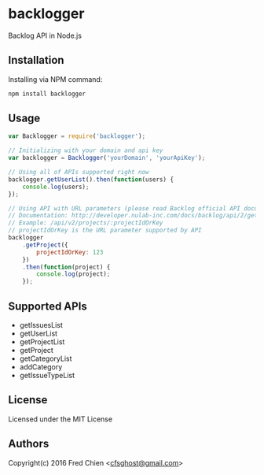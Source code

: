 # backlogger
Backlog API in Node.js

Installation
-

Installing via NPM command:
```bash
npm install backlogger
```

Usage
-

```js
var Backlogger = require('backlogger');

// Initializing with your domain and api key
var backlogger = Backlogger('yourDomain', 'yourApiKey');

// Using all of APIs supported right now
backlogger.getUserList().then(function(users) {
    console.log(users);
});

// Using API with URL parameters (please read Backlog official API documentation)
// Documentation: http://developer.nulab-inc.com/docs/backlog/api/2/get-project
// Example: /api/v2/projects/:projectIdOrKey
// projectIdOrKey is the URL parameter supported by API
backlogger
	.getProject({
		projectIdOrKey: 123
	})
	.then(function(project) {
		console.log(project);
	});

```

Supported APIs
-
* getIssuesList
* getUserList
* getProjectList
* getProject
* getCategoryList
* addCategory
* getIssueTypeList

License
-
Licensed under the MIT License

Authors
-
Copyright(c) 2016 Fred Chien <<cfsghost@gmail.com>>
